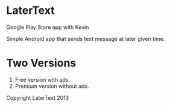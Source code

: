 LaterText
=========

Google Play Store app with Kevin

Simple Android app that sends text message at later given time.

Two Versions
============
1. Free version with ads.
2. Premium version without ads.

Copyright LaterText 2013
